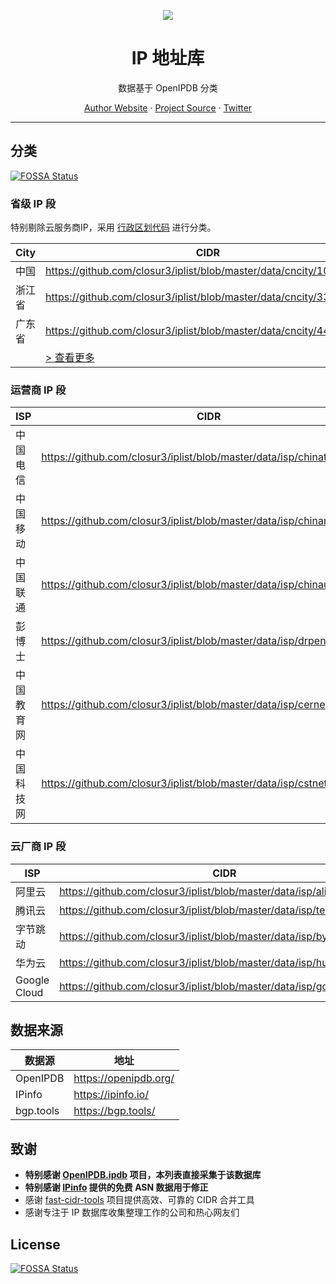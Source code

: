 <p align="center">
<a href="https://github.com/metowolf/iplist">
<img src="https://user-images.githubusercontent.com/2666735/50806883-84930c00-1333-11e9-869e-3c2f2664f154.png" />
</a>
</p>

<h1 align="center">IP 地址库</h1>

<p align="center">数据基于 OpenIPDB 分类</p>

<p align=center>
<a href="https://i-meto.com/">Author Website</a> ·
<a href="https://github.com/metowolf/iplist">Project Source</a> ·
<a href="https://twitter.com/metowolf">Twitter</a>
</p>

***

## 分类
[![FOSSA Status](https://app.fossa.com/api/projects/git%2Bgithub.com%2Fmetowolf%2Fiplist.svg?type=shield)](https://app.fossa.com/projects/git%2Bgithub.com%2Fmetowolf%2Fiplist?ref=badge_shield)


### 省级 IP 段

特别剔除云服务商IP，采用 [行政区划代码](http://www.mca.gov.cn/article/sj/xzqh/2019/201901-06/201906211048.html) 进行分类。

|City|CIDR|
|---|---|
|中国|https://github.com/closur3/iplist/blob/master/data/cncity/100000.txt|
|浙江省|https://github.com/closur3/iplist/blob/master/data/cncity/330000.txt|
|广东省|https://github.com/closur3/iplist/blob/master/data/cncity/440000.txt|
||[ > 查看更多](https://github.com/closur3/iplist/tree/master/data/cncity)|

### 运营商 IP 段

|ISP|CIDR|
|---|---|
|中国电信|https://github.com/closur3/iplist/blob/master/data/isp/chinatelecom.txt|
|中国移动|https://github.com/closur3/iplist/blob/master/data/isp/chinamobile.txt|
|中国联通|https://github.com/closur3/iplist/blob/master/data/isp/chinaunicom.txt|
|彭博士|https://github.com/closur3/iplist/blob/master/data/isp/drpeng.txt|
|中国教育网|https://github.com/closur3/iplist/blob/master/data/isp/cernet.txt|
|中国科技网|https://github.com/closur3/iplist/blob/master/data/isp/cstnet.txt|

### 云厂商 IP 段

|ISP|CIDR|
|---|---|
|阿里云|https://github.com/closur3/iplist/blob/master/data/isp/aliyun.txt|
|腾讯云|https://github.com/closur3/iplist/blob/master/data/isp/tencent.txt|
|字节跳动|https://github.com/closur3/iplist/blob/master/data/isp/bytedance.txt|
|华为云|https://github.com/closur3/iplist/blob/master/data/isp/huawei.txt|
|Google Cloud|https://github.com/closur3/iplist/blob/master/data/isp/googlecloud.txt|

## 数据来源

|数据源|地址|
|---|---|
|OpenIPDB|https://openipdb.org/|
|IPinfo|https://ipinfo.io/|
|bgp.tools|https://bgp.tools/|


## 致谢

 - **特别感谢 [OpenIPDB.ipdb](https://www.npmjs.com/package/openipdb.ipdb) 项目，本列表直接采集于该数据库**
 - **特别感谢 [IPinfo](https://ipinfo.io) 提供的免费 ASN 数据用于修正**
 - 感谢 [fast-cidr-tools](https://github.com/SukkaW/fast-cidr-tools) 项目提供高效、可靠的 CIDR 合并工具
 - 感谢专注于 IP 数据库收集整理工作的公司和热心网友们


## License
[![FOSSA Status](https://app.fossa.com/api/projects/git%2Bgithub.com%2Fmetowolf%2Fiplist.svg?type=large)](https://app.fossa.com/projects/git%2Bgithub.com%2Fmetowolf%2Fiplist?ref=badge_large)
